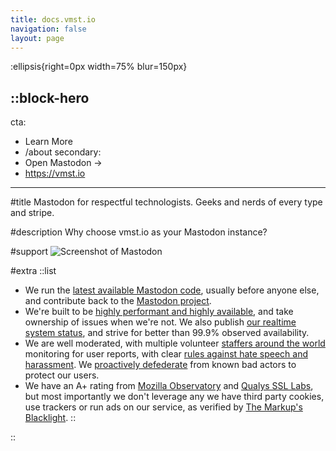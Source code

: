 ```yaml
---
title: docs.vmst.io
navigation: false
layout: page
---
```


:ellipsis{right=0px width=75% blur=150px}

::block-hero
---
cta:
  - Learn More
  - /about
secondary:
  - Open Mastodon →
  - https://vmst.io
---

#title
Mastodon for respectful technologists. Geeks and nerds of every type and stripe.

#description
Why choose vmst.io as your Mastodon instance?

#support
![Screenshot of Mastodon](/mastodon-screenshot.png)

#extra
  ::list
  - We run the [latest available Mastodon code](/infrastructure/source), usually before anyone else, and contribute back to the [Mastodon project](https://github.com/mastodon/mastodon).
  - We're built to be [highly performant and highly available](/infrastructure), and take ownership of issues when we're not. We also publish [our realtime system status](https://status.vmst.io), and strive for better than 99.9% observed availability.
  - We are well moderated, with multiple volunteer [staffers around the world](/about/staff) monitoring for user reports, with clear [rules against hate speech and harassment](/rules). We [proactively defederate](/rules/defederation) from known bad actors to protect our users.
  - We have an A+ rating from [Mozilla Observatory](https://observatory.mozilla.org/analyze/vmst.io) and [Qualys SSL Labs](https://www.ssllabs.com/ssltest/analyze.html?d=vmst.io&latest), but most importantly we don't leverage any we have third party cookies, use trackers or run ads on our service, as verified by [The Markup's Blacklight](https://themarkup.org/blacklight?url=vmst.io).
  ::

::
